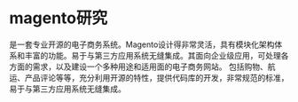 # magento研究

是一套专业开源的电子商务系统。Magento设计得非常灵活，具有模块化架构体系和丰富的功能。易于与第三方应用系统无缝集成。其面向企业级应用，可处理各方面的需求，以及建设一个多种用途和适用面的电子商务网站。 包括购物、航运、产品评论等等，充分利用开源的特性，提供代码库的开发，非常规范的标准，易于与第三方应用系统无缝集成。
